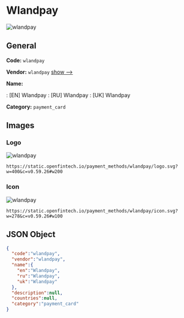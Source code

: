 
# Wlandpay 
![wlandpay](https://static.openfintech.io/payment_methods/wlandpay/logo.svg?w=400&c=v0.59.26#w200)  

## General 
**Code:** `wlandpay` 
 
**Vendor:** `wlandpay` [show -->](/vendors/wlandpay/) 
 
**Name:** 
 
:	[EN] Wlandpay 
:	[RU] Wlandpay 
:	[UK] Wlandpay 
 
**Category:** `payment_card` 
 

## Images 

### Logo 
![wlandpay](https://static.openfintech.io/payment_methods/wlandpay/logo.svg?w=400&c=v0.59.26#w200)  

```
https://static.openfintech.io/payment_methods/wlandpay/logo.svg?w=400&c=v0.59.26#w200
```  

### Icon 
![wlandpay](https://static.openfintech.io/payment_methods/wlandpay/icon.svg?w=278&c=v0.59.26#w100)  

```
https://static.openfintech.io/payment_methods/wlandpay/icon.svg?w=278&c=v0.59.26#w100
```  

## JSON Object 

```json
{
  "code":"wlandpay",
  "vendor":"wlandpay",
  "name":{
    "en":"Wlandpay",
    "ru":"Wlandpay",
    "uk":"Wlandpay"
  },
  "description":null,
  "countries":null,
  "category":"payment_card"
}
```  
